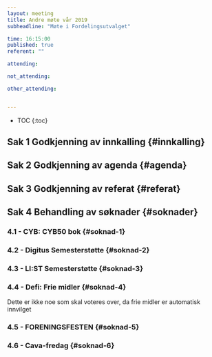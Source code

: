 ```yaml
---
layout: meeting
title: Andre møte vår 2019
subheadline: "Møte i Fordelingsutvalget"

time: 16:15:00
published: true
referent: ""

attending:

not_attending:

other_attending:


---
```


* TOC
{:toc}


## Sak 1 Godkjenning av innkalling {#innkalling}
## Sak 2 Godkjenning av agenda {#agenda}
## Sak 3 Godkjenning av referat {#referat}
## Sak 4 Behandling av søknader {#soknader}
### 4.1 -  CYB: CYB50 bok {#soknad-1}
### 4.2 -  Digitus Semesterstøtte {#soknad-2}
### 4.3 -  LI:ST Semesterstøtte {#soknad-3}
### 4.4 -  Defi: Frie midler {#soknad-4}
Dette er ikke noe som skal voteres over, da frie midler er automatisk innvilget
### 4.5 -  FORENINGSFESTEN {#soknad-5}
### 4.6 -  Cava-fredag {#soknad-6}